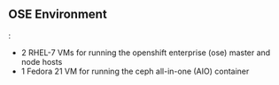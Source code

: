 ## OSE Environment
:
* 2 RHEL-7 VMs for running the openshift enterprise (ose) master and node hosts
* 1 Fedora 21 VM for running the ceph all-in-one (AIO) container
